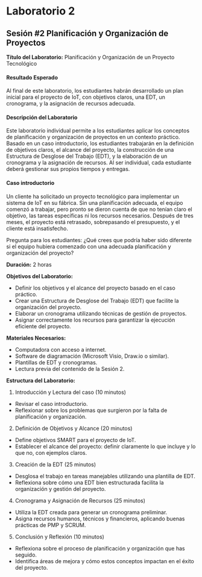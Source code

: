 # Laboratorio 2

## Sesión #2 Planificación y Organización de Proyectos

**Título del Laboratorio:** Planificación y Organización de un Proyecto Tecnológico

#### Resultado Esperado

Al final de este laboratorio, los estudiantes habrán desarrollado un plan inicial para el proyecto de IoT, con objetivos claros, una EDT, un cronograma, y la asignación de recursos adecuada.

#### Descripción del Laboratorio

Este laboratorio individual permite a los estudiantes aplicar los conceptos de planificación y organización de proyectos en un contexto práctico. Basado en un caso introductorio, los estudiantes trabajarán en la definición de objetivos claros, el alcance del proyecto, la construcción de una Estructura de Desglose del Trabajo (EDT), y la elaboración de un cronograma y la asignación de recursos. Al ser individual, cada estudiante deberá gestionar sus propios tiempos y entregas.

#### Caso introductorio

Un cliente ha solicitado un proyecto tecnológico para implementar un sistema de IoT en su fábrica. Sin una planificación adecuada, el equipo comenzó a trabajar, pero pronto se dieron cuenta de que no tenían claro el objetivo, las tareas específicas ni los recursos necesarios. Después de tres meses, el proyecto está retrasado, sobrepasando el presupuesto, y el cliente está insatisfecho.

Pregunta para los estudiantes: ¿Qué crees que podría haber sido diferente si el equipo hubiera comenzado con una adecuada planificación y organización del proyecto?

**Duración:** 2 horas

**Objetivos del Laboratorio:**

- Definir los objetivos y el alcance del proyecto basado en el caso práctico.
- Crear una Estructura de Desglose del Trabajo (EDT) que facilite la organización del proyecto.
- Elaborar un cronograma utilizando técnicas de gestión de proyectos.
- Asignar correctamente los recursos para garantizar la ejecución eficiente del proyecto.

**Materiales Necesarios:**

- Computadora con acceso a internet.
- Software de diagramación (Microsoft Visio, Draw.io o similar).
- Plantillas de EDT y cronogramas.
- Lectura previa del contenido de la Sesión 2.

**Estructura del Laboratorio:**

1. Introducción y Lectura del caso (10 minutos)
- Revisar el caso introductorio.
- Reflexionar sobre los problemas que surgieron por la falta de planificación y organización.

2. Definición de Objetivos y Alcance (20 minutos)

- Define objetivos SMART para el proyecto de IoT.
- Establecer el alcance del proyecto: definir claramente lo que incluye y lo que no, con ejemplos claros.

3. Creación de la EDT (25 minutos)
- Desglosa el trabajo en tareas manejables utilizando una plantilla de EDT.
- Reflexiona sobre cómo una EDT bien estructurada facilita la organización y gestión del proyecto.

4. Cronograma y Asignación de Recursos (25 minutos)
- Utiliza la EDT creada para generar un cronograma preliminar.
- Asigna recursos humanos, técnicos y financieros, aplicando buenas prácticas de PMP y SCRUM.

5. Conclusión y Reflexión (10 minutos)
- Reflexiona sobre el proceso de planificación y organización que has seguido.
- Identifica áreas de mejora y cómo estos conceptos impactan en el éxito del proyecto.
